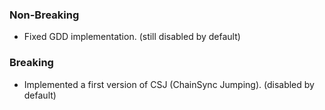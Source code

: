 ### Non-Breaking

- Fixed GDD implementation. (still disabled by default)

### Breaking

- Implemented a first version of CSJ (ChainSync Jumping). (disabled by default)
